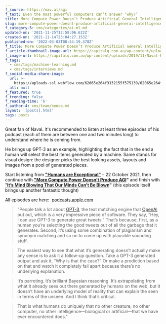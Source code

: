 ```yaml
---
f_source: https://nav.al/agi
f_text: Even the most powerful computers can’t answer ‘why?’
title: More Compute Power Doesn’t Produce Artificial General Intelligence
slug: more-compute-power-doesnt-produce-artificial-general-intelligence
f_category-5: cms/categories/ai-ml.md
updated-on: '2021-11-25T12:58:06.622Z'
created-on: '2021-11-14T23:04:27.153Z'
published-on: '2022-03-03T08:54:19.378Z'
f_title: More Compute Power Doesn’t Produce Artificial General Intelligence
f_article-thumbnail-image-url: https://capitalq.com.au/wp-content/uploads/2019/11/Naval-Podcast-2-768x768.jpg
f_image-url: https://capitalq.com.au/wp-content/uploads/2019/11/Naval-Podcast-2-768x768.jpg
f_tags:
  - cms/tags/machine-learning.md
  - cms/tags/interviews.md
f_social-media-share-image:
  url: >-
    https://uploads-ssl.webflow.com/62065e264f3132155f575139/62065e264f31324eea575270_external-content.duckduckgo.jpg
  alt: null
f_featured: true
f_trending: false
f_reading-time: '6'
f_author-4: cms/team/bence.md
layout: '[posts].html'
tags: posts
---
```


Great fan of Naval. It's recommended to listen at least three episodes of his podcast (each of them are between one and two minutes long) to understand where he is coming from.

He brings up GPT-3 as an example, highlighting the fact that in the end a human will select the best items generated by a machine. Same stands for visual design: the designer picks the best looking assets, layouts and images from a pool of generated pieces.

Start listening from [**"Humans are Exceptional"**](https://nav.al/exceptional) – 22 October 2021, then continue with [**"More Compute Power Doesn’t Produce AGI**](https://nav.al/agi)**"** and finish with ["**It’s Mind Blowing That Our Minds Can’t Be Blown**](https://nav.al/mind-blowing)**"** (this episode itself brings up another fantastic thought)

All episodes are here:  [podcasts.apple.com](https://podcasts.apple.com/us/podcast/naval/id1454097755)

> "People talk a lot about [GPT-3](https://en.wikipedia.org/wiki/GPT-3), the text matching engine that [OpenAI](https://openai.com/) put out, which is a very impressive piece of software. They say, “Hey, I can use GPT-3 to generate great tweets.” That’s because, first, as a human you’re selecting the good tweets out of all the garbage that it generates. Second, it’s using some combination of plagiarism and synonym matching and so on to come up with plausible sounding stuff.

> The easiest way to see that what it’s generating doesn’t actually make any sense is to ask it a follow-up question. Take a GPT-3 generated output and ask it, “Why is that the case?” Or make a prediction based on that and watch it completely fall apart because there’s no underlying explanation.

> It’s parroting. It’s brilliant Bayesian reasoning. It’s extrapolating from what it already sees out there generated by humans on the web, but it doesn’t have an underlying model of reality that can explain the seen in terms of the unseen. And I think that’s critical.

> That is what humans do uniquely that no other creature, no other computer, no other intelligence—biological or artificial—that we have ever encountered does."
